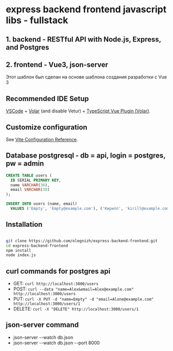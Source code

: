 # express backend frontend javascript libs - fullstack

## 1. backend - RESTful API with Node.js, Express, and Postgres
## 2. frontend - Vue3, json-server

Этот шаблон был сделан на основе шаблона создания разработки с Vue 3

## Recommended IDE Setup

[VSCode](https://code.visualstudio.com/) + [Volar](https://marketplace.visualstudio.com/items?itemName=Vue.volar) (and disable Vetur) + [TypeScript Vue Plugin (Volar)](https://marketplace.visualstudio.com/items?itemName=Vue.vscode-typescript-vue-plugin).

## Customize configuration

See [Vite Configuration Reference](https://vitejs.dev/config/).

## Database postgresql - db = api, login = postgres, pw = admin

```sql
CREATE TABLE users (
  ID SERIAL PRIMARY KEY,
  name VARCHAR(30),
  email VARCHAR(30)
);

INSERT INTO users (name, email)
  VALUES ('Empty', 'Empty@example.com'), ('Кирилл', 'kirill@example.com');
```
## Installation

```bash

git clone https://github.com/olegnizh/express-backend-frontend.git
cd express-backend-frontend
npm install
node index.js
```
## curl commands for postgres api

- GET: `curl http://localhost:3000/users`
- POST: `curl --data "name=Alex&email=Alex@example.com" http://localhost:3000/users`
- PUT: `curl -X PUT -d "name=Empty" -d "email=Alone@example.com" http://localhost:3000/users/1`
- DELETE: `curl -X "DELETE" http://localhost:3000/users/1`

## json-server command

- json-server --watch db.json
- json-server --watch db.json --port 8000


